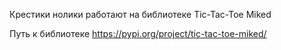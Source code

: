 Крестики нолики работают на библиотеке Tic-Tac-Toe Miked

Путь к библиотеке https://pypi.org/project/tic-tac-toe-miked/
